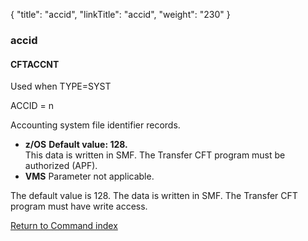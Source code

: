 {
    "title": "accid",
    "linkTitle": "accid",
    "weight": "230"
}<span id="accid"></span>

### accid

<span id="accid_CFTACCNT"></span>

#### CFTACCNT

Used when TYPE=SYST

ACCID = n

Accounting system file identifier records.

- **z/OS** <span style="font-weight: bold;">Default
    value: 128.</span>  
    This data is written in SMF. The <span class="mc-variable axway_variables.Component_Short_Name variable">Transfer CFT</span> program must be authorized
    (APF).
- <span style="font-weight: bold;">VMS</span> Parameter not applicable.

The default value is 128. The data is
written in SMF. The <span class="mc-variable axway_variables.Component_Short_Name variable">Transfer CFT</span> program must have write access.

[Return to Command index](../../)
